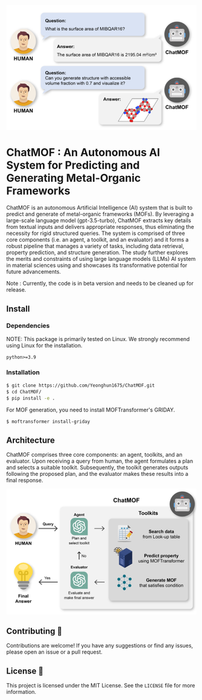 ![figure1](figures/fig1.jpg)

# ChatMOF : An Autonomous AI System for Predicting and Generating Metal-Organic Frameworks

ChatMOF is an autonomous Artificial Intelligence (AI) system that is built to predict and generate of metal-organic frameworks (MOFs). By leveraging a large-scale language model (gpt-3.5-turbo), ChatMOF extracts key details from textual inputs and delivers appropriate responses, thus eliminating the necessity for rigid structured queries. The system is comprised of  three core components (i.e. an agent, a toolkit, and an evaluator) and it forms a robust pipeline that manages a variety of tasks, including data retrieval, property prediction, and structure generation. The study further explores the merits and constraints of using large language models (LLMs) AI system in material sciences using and showcases its transformative potential for future advancements.

Note : Currently, the code is in beta version and needs to be cleaned up for release.

## Install

### Dependencies

NOTE: This package is primarily tested on Linux. We strongly recommend using Linux for the installation.

```
python>=3.9
```

### Installation

```bash
$ git clone https://github.com/Yeonghun1675/ChatMOF.git
$ cd ChatMOF/
$ pip install -e .
```

For MOF generation, you need to install MOFTransformer's GRIDAY.

```bash
$ moftransformer install-griday
```

## Architecture

ChatMOF comprises three core components: an agent, toolkits, and an evaluator. Upon receiving a query from human, the agent formulates a plan and selects a suitable toolkit. Subsequently, the toolkit generates outputs following the proposed plan, and the evaluator makes these results into a final response.

![figure1](figures/fig2.jpg)



## Contributing 🙌

Contributions are welcome! If you have any suggestions or find any issues, please open an issue or a pull request.

## License 📄

This project is licensed under the MIT License. See the `LICENSE` file for more information.

